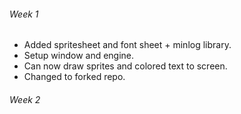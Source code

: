 ###### Week 1
+ Added spritesheet and font sheet + minlog library.
+ Setup window and engine.
+ Can now draw sprites and colored text to screen.
+ Changed to forked repo.

###### Week 2

